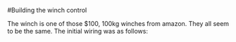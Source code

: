 #Building the winch control

The winch is one of those $100, 100kg winches from amazon.  They all seem to be the same.
The initial wiring was as follows:

